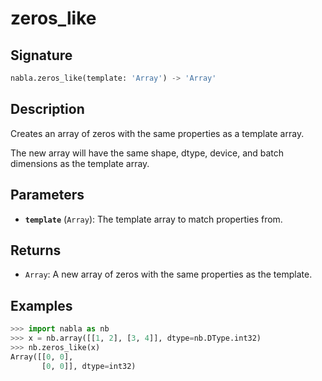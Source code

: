 # zeros_like

## Signature

```python
nabla.zeros_like(template: 'Array') -> 'Array'
```

## Description

Creates an array of zeros with the same properties as a template array.

The new array will have the same shape, dtype, device, and batch
dimensions as the template array.

## Parameters

- **`template`** (`Array`): The template array to match properties from.

## Returns

- `Array`: A new array of zeros with the same properties as the template.

## Examples

```python
>>> import nabla as nb
>>> x = nb.array([[1, 2], [3, 4]], dtype=nb.DType.int32)
>>> nb.zeros_like(x)
Array([[0, 0],
       [0, 0]], dtype=int32)
```

